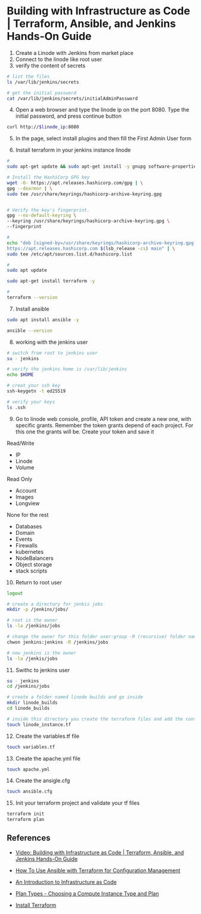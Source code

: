 # Building with Infrastructure as Code | Terraform, Ansible, and Jenkins Hands-On Guide


1. Create a Linode with Jenkins from market place
2. Connect to the linode like root user
3. verify the content of secrets
```bash 
# list the files
ls /var/lib/jenkins/secrets

# get the initial password
cat /var/lib/jenkins/secrets/initialAdminPassword
```

4. Open a web browser and type the linode ip on the port 8080. Type the initial password, and press continue button
```bash
curl http://$linode_ip:8080
```

5. In the page, select install plugins and then fill the First Admin User form

6. Install terraform in your jenkins instance linode
```bash
#
sudo apt-get update && sudo apt-get install -y gnupg software-properties-common

# Install the HashiCorp GPG key
wget -O- https://apt.releases.hashicorp.com/gpg | \
gpg --dearmor | \
sudo tee /usr/share/keyrings/hashicorp-archive-keyring.gpg


# Verify the key's fingerprint.
gpg --no-default-keyring \
--keyring /usr/share/keyrings/hashicorp-archive-keyring.gpg \
--fingerprint

# 
echo "deb [signed-by=/usr/share/keyrings/hashicorp-archive-keyring.gpg] \
https://apt.releases.hashicorp.com $(lsb_release -cs) main" | \
sudo tee /etc/apt/sources.list.d/hashicorp.list

#
sudo apt update

sudo apt-get install terraform -y

#
terraform --version

```


7. Install ansible
```bash
sudo apt install ansible -y

ansible --version
```

8. working with the jenkins user
```bash
# switch from root to jenkins user
su - jenkins

# verify the jenkins home is /var/lib/jenkins 
echo $HOME

# creat your ssh key
ssh-keygetn -t ed25519

# verify your keys
ls .ssh

```

9. Go to linode web console, profile, API token and create a new one, with specific grants. Remember the token grants depend of each project. For this one the grants will be. Create your token and save it

Read/Write
- IP
- Linode
- Volume

Read Only
- Account
- Images
- Longview

None for the rest
- Databases
- Domain
- Events
- Firewalls
- kubernetes
- NodeBalancers
- Object storage
- stack scripts


10. Return to root user
```bash
logout

# create a directory for jenkis jobs
mkdir -p /jenkins/jobs/

# root is the owner
ls -la /jenkins/jobs

# change the owner for this folder user:group -R (recursive) folder name
chwon jenkins:jenkins -R /jenkins/jobs

# now jenkins is the owner
ls -la /jenkis/jobs

```

11. Swithc to jenkins user
```bash
su - jenkins
cd /jenkins/jobs

# create a folder named linode builds and go inside
mkdir linode_builds
cd linode_builds

# inside this directory you create the terraform files and add the content in step01/linode_instance.tf
touch linode_instance.tf
```

12. Create the variables.tf file
```bash
touch variables.tf
```

13. Create the apache.yml file
```bash
touch apache.yml
```

14. Create the ansigle.cfg
```bash
touch ansible.cfg
```

15. Init your terraform project and validate your tf files
```bash
terraform init
terraform plan
```




## References

- [Video: Building with Infrastructure as Code | Terraform, Ansible, and Jenkins Hands-On Guide](https://www.youtube.com/watch?v=ly-2nHKPEeU)
- [How To Use Ansible with Terraform for Configuration Management](https://www.digitalocean.com/community/tutorials/how-to-use-ansible-with-terraform-for-configuration-management)


- [An Introduction to Infrastructure as Code](https://www.linode.com/docs/guides/introduction-to-infrastructure-as-code/)
- [Plan Types - Choosing a Compute Instance Type and Plan](https://www.linode.com/docs/products/compute/compute-instances/plans/choosing-a-plan/)
- [Install Terraform](https://developer.hashicorp.com/terraform/tutorials/aws-get-started/install-cli)